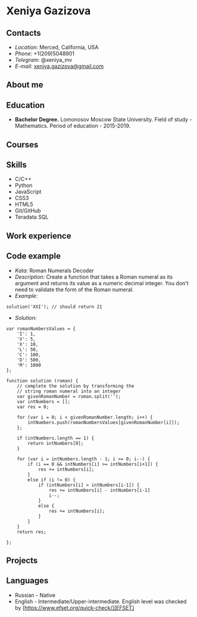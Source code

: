 # Xeniya Gazizova
## Contacts
* *Location:* Merced, California, USA
* *Phone:* +1(209)5048901
* *Telegram:* @xeniya_mv
* *E-mail:* xeniya.gazizova@gmail.com
## About me
## Education
* **Bachelor Degree.** Lomonosov Moscow State University. Field of study - Mathematics. Period of education - 2015-2019.
## Courses
## Skills
* C/C++
* Python
* JavaScript
* CSS3
* HTML5
* Git/GitHub
* Teradata SQL
## Work experience
## Code example
* *Kata:* Roman Numerals Decoder
* *Description:* Create a function that takes a Roman numeral as its argument and returns its value as a numeric decimal integer. You don't need to validate the form of the Roman numeral.
* *Example:*
```
solution('XXI'); // should return 21

```
* *Solution:*
```
var romanNumbersValues = {
    'I': 1,
    'V': 5,
    'X': 10,
    'L': 50,
    'C': 100,
    'D': 500,
    'M': 1000
};

function solution (roman) {
    // complete the solution by transforming the
    // string roman numeral into an integer
    var givenRomanNumber = roman.split('');
    var intNumbers = [];
    var res = 0;
  
    for (var i = 0; i < givenRomanNumber.length; i++) {
        intNumbers.push(romanNumbersValues[givenRomanNumber[i]]);
    };
  
    if (intNumbers.length == 1) {
        return intNumbers[0];
    }

    for (var i = intNumbers.length - 1; i >= 0; i--) {
        if (i == 0 && intNumbers[i] >= intNumbers[i+1]) {
            res += intNumbers[i];
        }
        else if (i != 0) {
            if (intNumbers[i] > intNumbers[i-1]) {
                res += intNumbers[i] - intNumbers[i-1]
                i--;
            }
            else {
                res += intNumbers[i];
            }
        }
    }
    return res;

};

```

## Projects
## Languages
* Russian - Native
* English - Intermediate/Upper-intermediate. English level was checked by [https://www.efset.org/quick-check/][EFSET]